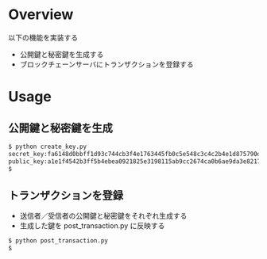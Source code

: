 # Overview

以下の機能を実装する

- 公開鍵と秘密鍵を生成する
- ブロックチェーンサーバにトランザクションを登録する

# Usage

## 公開鍵と秘密鍵を生成

```bash
$ python create_key.py
secret_key:fa6148d0bbff1d93c744cb3f4e1763445fb0c5e548c3c4c2b4e1d875790d4d62
public_key:a1e1f4542b3ff5b4ebea0921825e3198115ab9cc2674ca0b6ae9da3e8217227610fd2f3714e51452d6e4603e4bf2b6c3cdf3a29df7e7cd3188e466c13fbd1957
$
```

## トランザクションを登録

- 送信者／受信者の公開鍵と秘密鍵をそれぞれ生成する
- 生成した鍵を post_transaction.py に反映する

```bash
$ python post_transaction.py
$
```
